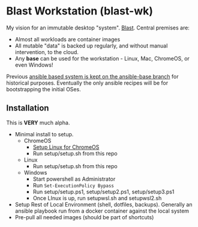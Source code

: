 # Blast Workstation (blast-wk)

My vision for an immutable desktop "system".  [Blast](https://github.com/ssmiller25/blast).  Central premises are:

- Almost all workloads are container images
- All mutable "data" is backed up regularly, and without manual intervention, to the cloud.
- Any **base** can be used for the workstation - Linux, Mac, ChromeOS, or even Windows!

Previous [ansible based system is kept on the ansible-base branch](https://github.com/ssmiller25/immutabledesktop/tree/ansible-base) for historical purposes.  Eventually the only ansible recipes will be for bootstrapping the initial OSes.

## Installation

This is **VERY** much alpha.  

- Minimal install to setup.
  - ChromeOS
    - [Setup Linux for ChromeOS](https://chromeos.dev/en/linux/setup) 
    - Run setup/setup.sh from this repo
  - Linux
    - Run setup/setup.sh from this repo
  - Windows
    - Start powershell as Administrator
    - Run `Set-ExecutionPolicy Bypass`
    - Run setup/setup.ps1, setup/setup2.ps1, setup/setup3.ps1
    - Once LInux is up, run setupwsl.sh and setupwsl2.sh
- Setup Rest of Local Environment (shell, dotfiles, backups).  Generally an ansible playbook run from a docker container against the local system
- Pre-pull all needed images (should be part of shortcuts)